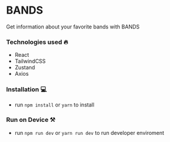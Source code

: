 # BANDS

Get information about your favorite bands with BANDS

### Technologies used 🔥

- React
- TailwindCSS
- Zustand
- Axios

### Installation 💻

- run `npm install` or `yarn` to install

### Run on Device ⚒️

- run `npm run dev` or `yarn run dev` to run developer enviroment
